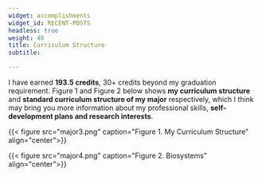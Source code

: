 ```yaml
---
widget: accomplishments
widget_id: RECENT-POSTS
headless: true
weight: 48
title: Curriculum Structure
subtitle: 

---
```


I have earned **193.5 credits**, 30+ credits beyond my graduation requirement. Figure 1 and Figure 2 below shows **my curriculum structure** and **standard curriculum structure of my major** respectively, which I think may bring you more information about my professional skills, **self-development plans and research interests**.

{{< figure src="major3.png" caption="Figure 1. My Curriculum Structure"  align="center">}}

{{< figure src="major4.png" caption="Figure 2. Biosystems"  align="center">}}

